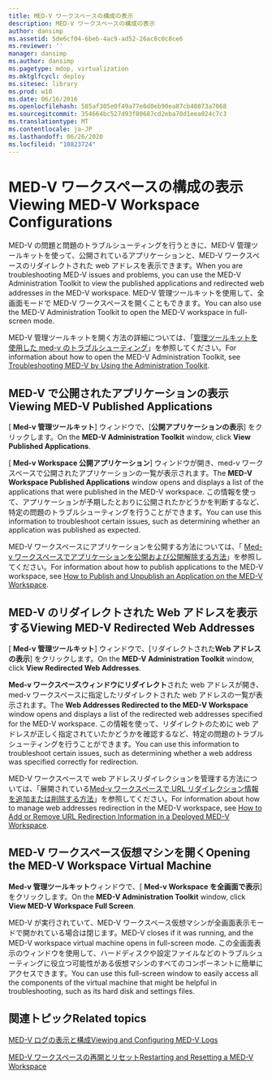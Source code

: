 ```yaml
---
title: MED-V ワークスペースの構成の表示
description: MED-V ワークスペースの構成の表示
author: dansimp
ms.assetid: 5de6cf04-6beb-4ac9-ad52-26ac8c0c8ce6
ms.reviewer: ''
manager: dansimp
ms.author: dansimp
ms.pagetype: mdop, virtualization
ms.mktglfcycl: deploy
ms.sitesec: library
ms.prod: w10
ms.date: 06/16/2016
ms.openlocfilehash: 585af305e0f49a77e6d0eb90ea87cb40873a7068
ms.sourcegitcommit: 354664bc527d93f80687cd2eba70d1eea024c7c3
ms.translationtype: MT
ms.contentlocale: ja-JP
ms.lasthandoff: 06/26/2020
ms.locfileid: "10823724"
---
```

# <span data-ttu-id="25b03-103">MED-V ワークスペースの構成の表示</span><span class="sxs-lookup"><span data-stu-id="25b03-103">Viewing MED-V Workspace Configurations</span></span>


<span data-ttu-id="25b03-104">MED-V の問題と問題のトラブルシューティングを行うときに、MED-V 管理ツールキットを使って、公開されているアプリケーションと、MED-V ワークスペースのリダイレクトされた web アドレスを表示できます。</span><span class="sxs-lookup"><span data-stu-id="25b03-104">When you are troubleshooting MED-V issues and problems, you can use the MED-V Administration Toolkit to view the published applications and redirected web addresses in the MED-V workspace.</span></span> <span data-ttu-id="25b03-105">MED-V 管理ツールキットを使用して、全画面モードで MED-V ワークスペースを開くこともできます。</span><span class="sxs-lookup"><span data-stu-id="25b03-105">You can also use the MED-V Administration Toolkit to open the MED-V workspace in full-screen mode.</span></span>

<span data-ttu-id="25b03-106">MED-V 管理ツールキットを開く方法の詳細については、「[管理ツールキットを使用した med-v のトラブルシューティング](troubleshooting-med-v-by-using-the-administration-toolkit.md)」を参照してください。</span><span class="sxs-lookup"><span data-stu-id="25b03-106">For information about how to open the MED-V Administration Toolkit, see [Troubleshooting MED-V by Using the Administration Toolkit](troubleshooting-med-v-by-using-the-administration-toolkit.md).</span></span>

## <span data-ttu-id="25b03-107">MED-V で公開されたアプリケーションの表示</span><span class="sxs-lookup"><span data-stu-id="25b03-107">Viewing MED-V Published Applications</span></span>


<span data-ttu-id="25b03-108">[ **Med-v 管理ツールキット**] ウィンドウで、[**公開アプリケーションの表示**] をクリックします。</span><span class="sxs-lookup"><span data-stu-id="25b03-108">On the **MED-V Administration Toolkit** window, click **View Published Applications**.</span></span>

<span data-ttu-id="25b03-109">[ **Med-v Workspace 公開アプリケーション**] ウィンドウが開き、med-v ワークスペースで公開されたアプリケーションの一覧が表示されます。</span><span class="sxs-lookup"><span data-stu-id="25b03-109">The **MED-V Workspace Published Applications** window opens and displays a list of the applications that were published in the MED-V workspace.</span></span> <span data-ttu-id="25b03-110">この情報を使って、アプリケーションが予期したとおりに公開されたかどうかを判断するなど、特定の問題のトラブルシューティングを行うことができます。</span><span class="sxs-lookup"><span data-stu-id="25b03-110">You can use this information to troubleshoot certain issues, such as determining whether an application was published as expected.</span></span>

<span data-ttu-id="25b03-111">MED-V ワークスペースにアプリケーションを公開する方法については、「 [Med-v ワークスペースでアプリケーションを公開および公開解除する方法](how-to-publish-and-unpublish-an-application-on-the-med-v-workspace.md)」を参照してください。</span><span class="sxs-lookup"><span data-stu-id="25b03-111">For information about how to publish applications to the MED-V workspace, see [How to Publish and Unpublish an Application on the MED-V Workspace](how-to-publish-and-unpublish-an-application-on-the-med-v-workspace.md).</span></span>

## <span data-ttu-id="25b03-112">MED-V のリダイレクトされた Web アドレスを表示する</span><span class="sxs-lookup"><span data-stu-id="25b03-112">Viewing MED-V Redirected Web Addresses</span></span>


<span data-ttu-id="25b03-113">[ **Med-v 管理ツールキット**] ウィンドウで、[リダイレクトされた**Web アドレスの表示**] をクリックします。</span><span class="sxs-lookup"><span data-stu-id="25b03-113">On the **MED-V Administration Toolkit** window, click **View Redirected Web Addresses**.</span></span>

<span data-ttu-id="25b03-114">**Med-v ワークスペースウィンドウにリダイレクト**された web アドレスが開き、med-v ワークスペースに指定したリダイレクトされた web アドレスの一覧が表示されます。</span><span class="sxs-lookup"><span data-stu-id="25b03-114">The **Web Addresses Redirected to the MED-V Workspace** window opens and displays a list of the redirected web addresses specified for the MED-V workspace.</span></span> <span data-ttu-id="25b03-115">この情報を使って、リダイレクトのために web アドレスが正しく指定されていたかどうかを確認するなど、特定の問題のトラブルシューティングを行うことができます。</span><span class="sxs-lookup"><span data-stu-id="25b03-115">You can use this information to troubleshoot certain issues, such as determining whether a web address was specified correctly for redirection.</span></span>

<span data-ttu-id="25b03-116">MED-V ワークスペースで web アドレスリダイレクションを管理する方法については、「展開されている[Med-v ワークスペースで URL リダイレクション情報を追加または削除する方法](how-to-add-or-remove-url-redirection-information-in-a-deployed-med-v-workspace.md)」を参照してください。</span><span class="sxs-lookup"><span data-stu-id="25b03-116">For information about how to manage web addresses redirection in the MED-V workspace, see [How to Add or Remove URL Redirection Information in a Deployed MED-V Workspace](how-to-add-or-remove-url-redirection-information-in-a-deployed-med-v-workspace.md).</span></span>

## <a href="" id="bkmk-fullscreen"></a><span data-ttu-id="25b03-117">MED-V ワークスペース仮想マシンを開く</span><span class="sxs-lookup"><span data-stu-id="25b03-117">Opening the MED-V Workspace Virtual Machine</span></span>


<span data-ttu-id="25b03-118">**Med-v 管理ツールキット**ウィンドウで、[ **Med-v Workspace を全画面で表示**] をクリックします。</span><span class="sxs-lookup"><span data-stu-id="25b03-118">On the **MED-V Administration Toolkit** window, click **View MED-V Workspace Full Screen**.</span></span>

<span data-ttu-id="25b03-119">MED-V が実行されていて、MED-V ワークスペース仮想マシンが全画面表示モードで開かれている場合は閉じます。</span><span class="sxs-lookup"><span data-stu-id="25b03-119">MED-V closes if it was running, and the MED-V workspace virtual machine opens in full-screen mode.</span></span> <span data-ttu-id="25b03-120">この全画面表示のウィンドウを使用して、ハードディスクや設定ファイルなどのトラブルシューティングに役立つ可能性がある仮想マシンのすべてのコンポーネントに簡単にアクセスできます。</span><span class="sxs-lookup"><span data-stu-id="25b03-120">You can use this full-screen window to easily access all the components of the virtual machine that might be helpful in troubleshooting, such as its hard disk and settings files.</span></span>

## <span data-ttu-id="25b03-121">関連トピック</span><span class="sxs-lookup"><span data-stu-id="25b03-121">Related topics</span></span>


[<span data-ttu-id="25b03-122">MED-V ログの表示と構成</span><span class="sxs-lookup"><span data-stu-id="25b03-122">Viewing and Configuring MED-V Logs</span></span>](viewing-and-configuring-med-v-logs.md)

[<span data-ttu-id="25b03-123">MED-V ワークスペースの再開とリセット</span><span class="sxs-lookup"><span data-stu-id="25b03-123">Restarting and Resetting a MED-V Workspace</span></span>](restarting-and-resetting-a-med-v-workspace.md)

 

 





